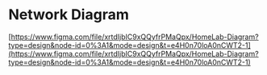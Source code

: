# Network Diagram

[https://www.figma.com/file/xrtdIjbIC9xQQyfrPMaQpx/HomeLab-Diagram?type=design&node-id=0%3A1&mode=design&t=e4H0n70loA0nCWT2-1](https://www.figma.com/file/xrtdIjbIC9xQQyfrPMaQpx/HomeLab-Diagram?type=design&node-id=0%3A1&mode=design&t=e4H0n70loA0nCWT2-1)